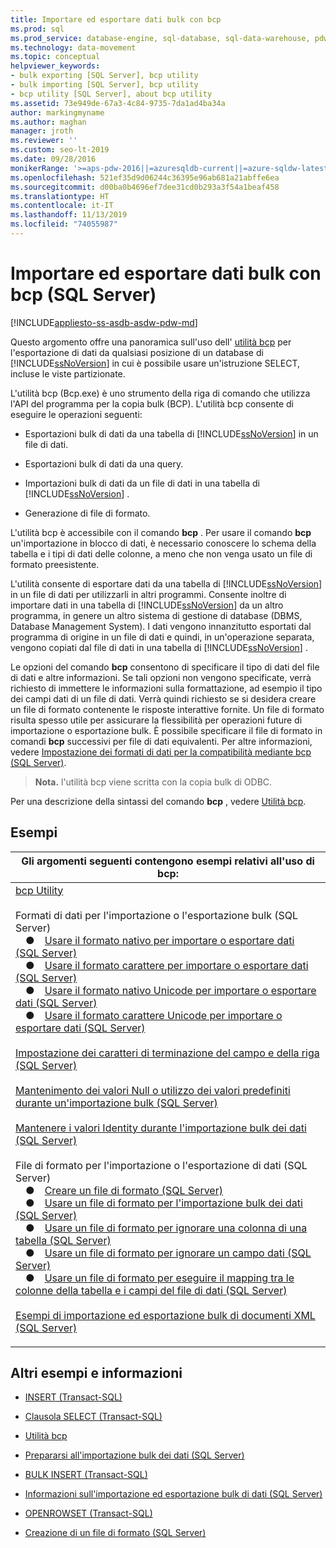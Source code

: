 ```yaml
---
title: Importare ed esportare dati bulk con bcp
ms.prod: sql
ms.prod_service: database-engine, sql-database, sql-data-warehouse, pdw
ms.technology: data-movement
ms.topic: conceptual
helpviewer_keywords:
- bulk exporting [SQL Server], bcp utility
- bulk importing [SQL Server], bcp utility
- bcp utility [SQL Server], about bcp utility
ms.assetid: 73e949de-67a3-4c84-9735-7da1ad4ba34a
author: markingmyname
ms.author: maghan
manager: jroth
ms.reviewer: ''
ms.custom: seo-lt-2019
ms.date: 09/28/2016
monikerRange: '>=aps-pdw-2016||=azuresqldb-current||=azure-sqldw-latest||>=sql-server-2016||=sqlallproducts-allversions||>=sql-server-linux-2017||=azuresqldb-mi-current'
ms.openlocfilehash: 521ef35d9d06244c36395e96ab681a21abffe6ea
ms.sourcegitcommit: d00ba0b4696ef7dee31cd0b293a3f54a1beaf458
ms.translationtype: HT
ms.contentlocale: it-IT
ms.lasthandoff: 11/13/2019
ms.locfileid: "74055987"
---
```

# <a name="import-and-export-bulk-data-using-bcp-sql-server"></a>Importare ed esportare dati bulk con bcp (SQL Server)

[!INCLUDE[appliesto-ss-asdb-asdw-pdw-md](../../includes/appliesto-ss-asdb-asdw-pdw-md.md)]

Questo argomento offre una panoramica sull'uso dell' [utilità bcp](../../tools/bcp-utility.md) per l'esportazione di dati da qualsiasi posizione di un database di [!INCLUDE[ssNoVersion](../../includes/ssnoversion-md.md)] in cui è possibile usare un'istruzione SELECT, incluse le viste partizionate.  
  
 L'utilità bcp (Bcp.exe) è uno strumento della riga di comando che utilizza l'API del programma per la copia bulk (BCP). L'utilità bcp consente di eseguire le operazioni seguenti:  
  
-   Esportazioni bulk di dati da una tabella di [!INCLUDE[ssNoVersion](../../includes/ssnoversion-md.md)] in un file di dati.  
  
-   Esportazioni bulk di dati da una query.  
  
-   Importazioni bulk di dati da un file di dati in una tabella di [!INCLUDE[ssNoVersion](../../includes/ssnoversion-md.md)] .  
  
-   Generazione di file di formato.  
  
 L'utilità bcp è accessibile con il comando **bcp** . Per usare il comando **bcp** un'importazione in blocco di dati, è necessario conoscere lo schema della tabella e i tipi di dati delle colonne, a meno che non venga usato un file di formato preesistente.  
  
 L'utilità consente di esportare dati da una tabella di [!INCLUDE[ssNoVersion](../../includes/ssnoversion-md.md)] in un file di dati per utilizzarli in altri programmi. Consente inoltre di importare dati in una tabella di [!INCLUDE[ssNoVersion](../../includes/ssnoversion-md.md)] da un altro programma, in genere un altro sistema di gestione di database (DBMS, Database Management System). I dati vengono innanzitutto esportati dal programma di origine in un file di dati e quindi, in un'operazione separata, vengono copiati dal file di dati in una tabella di [!INCLUDE[ssNoVersion](../../includes/ssnoversion-md.md)] .  
  
 Le opzioni del comando **bcp** consentono di specificare il tipo di dati del file di dati e altre informazioni. Se tali opzioni non vengono specificate, verrà richiesto di immettere le informazioni sulla formattazione, ad esempio il tipo dei campi dati di un file di dati. Verrà quindi richiesto se si desidera creare un file di formato contenente le risposte interattive fornite. Un file di formato risulta spesso utile per assicurare la flessibilità per operazioni future di importazione o esportazione bulk. È possibile specificare il file di formato in comandi **bcp** successivi per file di dati equivalenti. Per altre informazioni, vedere [Impostazione dei formati di dati per la compatibilità mediante bcp &#40;SQL Server&#41;](../../relational-databases/import-export/specify-data-formats-for-compatibility-when-using-bcp-sql-server.md).  
  
>**Nota.** l'utilità bcp viene scritta con la copia bulk di ODBC.
  
 Per una descrizione della sintassi del comando **bcp** , vedere [Utilità bcp](../../tools/bcp-utility.md).  
  
## <a name="examples"></a>Esempi  

|Gli argomenti seguenti contengono esempi relativi all'uso di bcp: |
|---|
|[bcp Utility](../../tools/bcp-utility.md)<br /><br />Formati di dati per l'importazione o l'esportazione bulk (SQL Server)<br />&emsp;&#9679;&emsp;[Usare il formato nativo per importare o esportare dati (SQL Server)](../../relational-databases/import-export/use-native-format-to-import-or-export-data-sql-server.md)<br />&emsp;&#9679;&emsp;[Usare il formato carattere per importare o esportare dati (SQL Server)](../../relational-databases/import-export/use-character-format-to-import-or-export-data-sql-server.md)<br />&emsp;&#9679;&emsp;[Usare il formato nativo Unicode per importare o esportare dati (SQL Server)](../../relational-databases/import-export/use-unicode-native-format-to-import-or-export-data-sql-server.md)<br />&emsp;&#9679;&emsp;[Usare il formato carattere Unicode per importare o esportare dati (SQL Server)](../../relational-databases/import-export/use-unicode-character-format-to-import-or-export-data-sql-server.md)<br /><br />[Impostazione dei caratteri di terminazione del campo e della riga (SQL Server)](../../relational-databases/import-export/specify-field-and-row-terminators-sql-server.md)<br /><br />[Mantenimento dei valori Null o utilizzo dei valori predefiniti durante un'importazione bulk (SQL Server)](../../relational-databases/import-export/keep-nulls-or-use-default-values-during-bulk-import-sql-server.md)<br /><br />[Mantenere i valori Identity durante l'importazione bulk dei dati (SQL Server)](../../relational-databases/import-export/keep-identity-values-when-bulk-importing-data-sql-server.md)<br /><br />File di formato per l'importazione o l'esportazione di dati (SQL Server)<br />&emsp;&#9679;&emsp;[Creare un file di formato (SQL Server)](../../relational-databases/import-export/create-a-format-file-sql-server.md)<br />&emsp;&#9679;&emsp;[Usare un file di formato per l'importazione bulk dei dati (SQL Server)](../../relational-databases/import-export/use-a-format-file-to-bulk-import-data-sql-server.md)<br />&emsp;&#9679;&emsp;[Usare un file di formato per ignorare una colonna di una tabella (SQL Server)](../../relational-databases/import-export/use-a-format-file-to-skip-a-table-column-sql-server.md)<br />&emsp;&#9679;&emsp;[Usare un file di formato per ignorare un campo dati (SQL Server)](../../relational-databases/import-export/use-a-format-file-to-skip-a-data-field-sql-server.md)<br />&emsp;&#9679;&emsp;[Usare un file di formato per eseguire il mapping tra le colonne della tabella e i campi del file di dati (SQL Server)](../../relational-databases/import-export/use-a-format-file-to-map-table-columns-to-data-file-fields-sql-server.md)<br /><br />[Esempi di importazione ed esportazione bulk di documenti XML (SQL Server)](../../relational-databases/import-export/examples-of-bulk-import-and-export-of-xml-documents-sql-server.md)<br /><p>                                                                                                                                                                                                                  </p>|

## <a name="more-examples-and-information"></a>Altri esempi e informazioni

- [INSERT &#40;Transact-SQL&#41;](../../t-sql/statements/insert-transact-sql.md)

- [Clausola SELECT &#40;Transact-SQL&#41;](../../t-sql/queries/select-clause-transact-sql.md)

- [Utilità bcp](../../tools/bcp-utility.md)

- [Prepararsi all'importazione bulk dei dati &#40;SQL Server&#41;](../../relational-databases/import-export/prepare-to-bulk-import-data-sql-server.md)

- [BULK INSERT &#40;Transact-SQL&#41;](../../t-sql/statements/bulk-insert-transact-sql.md)

- [Informazioni sull'importazione ed esportazione bulk di dati &#40;SQL Server&#41;](../../relational-databases/import-export/bulk-import-and-export-of-data-sql-server.md)

- [OPENROWSET &#40;Transact-SQL&#41;](../../t-sql/functions/openrowset-transact-sql.md)

- [Creazione di un file di formato &#40;SQL Server&#41;](../../relational-databases/import-export/create-a-format-file-sql-server.md)